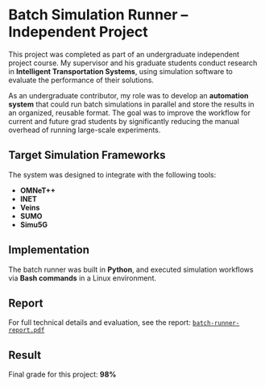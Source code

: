 # Batch Simulation Runner – Independent Project

This project was completed as part of an undergraduate independent project course. My supervisor and his graduate students conduct research in **Intelligent Transportation Systems**, using simulation software to evaluate the performance of their solutions.

As an undergraduate contributor, my role was to develop an **automation system** that could run batch simulations in parallel and store the results in an organized, reusable format. The goal was to improve the workflow for current and future grad students by significantly reducing the manual overhead of running large-scale experiments.

## Target Simulation Frameworks

The system was designed to integrate with the following tools:

- **OMNeT++**
- **INET**
- **Veins**
- **SUMO**
- **Simu5G**

## Implementation

The batch runner was built in **Python**, and executed simulation workflows via **Bash commands** in a Linux environment.

## Report

For full technical details and evaluation, see the report: [`batch-runner-report.pdf`](./batch-runner-report.pdf)

## Result

Final grade for this project: **98%**

